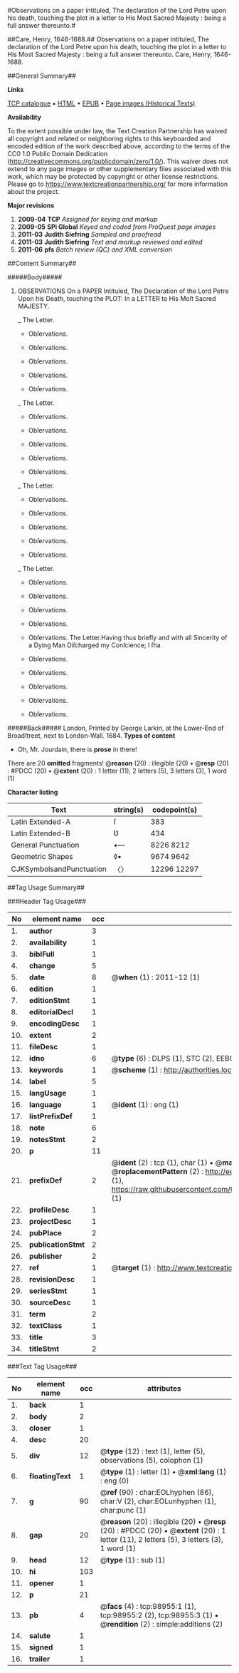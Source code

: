 #Observations on a paper intituled, The declaration of the Lord Petre upon his death, touching the plot in a letter to His Most Sacred Majesty : being a full answer thereunto.#

##Care, Henry, 1646-1688.##
Observations on a paper intituled, The declaration of the Lord Petre upon his death, touching the plot in a letter to His Most Sacred Majesty : being a full answer thereunto.
Care, Henry, 1646-1688.

##General Summary##

**Links**

[TCP catalogue](http://www.ota.ox.ac.uk/tcp/)  • 
[HTML](http://tei.it.ox.ac.uk/tcp/Texts-HTML/free/A33/A33951.html)  • 
[EPUB](http://tei.it.ox.ac.uk/tcp/Texts-EPUB/free/A33/A33951.epub) • 
[Page images (Historical Texts)](https://historicaltexts.jisc.ac.uk/eebo-13302864e)

**Availability**

To the extent possible under law, the Text Creation Partnership has waived all copyright and related or neighboring rights to this keyboarded and encoded edition of the work described above, according to the terms of the CC0 1.0 Public Domain Dedication (http://creativecommons.org/publicdomain/zero/1.0/). This waiver does not extend to any page images or other supplementary files associated with this work, which may be protected by copyright or other license restrictions. Please go to https://www.textcreationpartnership.org/ for more information about the project.

**Major revisions**

1. __2009-04__ __TCP__ *Assigned for keying and markup*
1. __2009-05__ __SPi Global__ *Keyed and coded from ProQuest page images*
1. __2011-03__ __Judith Siefring__ *Sampled and proofread*
1. __2011-03__ __Judith Siefring__ *Text and markup reviewed and edited*
1. __2011-06__ __pfs__ *Batch review (QC) and XML conversion*

##Content Summary##

#####Body#####

1. OBSERVATIONS On a PAPER Intituled, The Declaration of the Lord Petre Upon his Death,
touching the PLOT: In a LETTER to His Moſt Sacred MAJESTY.

    _ The Letter.

      * Obſervations.

      * Obſervations.

      * Obſervations.

      * Obſervations.

      * Obſervations.

    _ The Letter.

      * Obſervations.

      * Obſervations.

      * Obſervations.

      * Obſervations.

      * Obſervations.

    _ The Letter.

      * Obſervations.

      * Obſervations.

      * Obſervations.

      * Obſervations.

      * Obſervations.

    _ The Letter.

      * Obſervations.

      * Obſervations.

      * Obſervations.

      * Obſervations.

      * Obſervations.
The Letter.Having thus briefly and with all Sincerity of a Dying Man Diſcharged my Conſcience; I
ſha
      * Obſervations.

      * Obſervations.

      * Obſervations.

      * Obſervations.

      * Obſervations.

#####Back#####
London, Printed by George Larkin, at the Lower-End of Broadſtreet,
next to London-Wall. 1684.
**Types of content**

  * Oh, Mr. Jourdain, there is **prose** in there!

There are 20 **omitted** fragments! 
 @__reason__ (20) : illegible (20)  •  @__resp__ (20) : #PDCC (20)  •  @__extent__ (20) : 1 letter (11), 2 letters (5), 3 letters (3), 1 word (1)

**Character listing**


|Text|string(s)|codepoint(s)|
|---|---|---|
|Latin Extended-A|ſ|383|
|Latin Extended-B|Ʋ|434|
|General Punctuation|•—|8226 8212|
|Geometric Shapes|◊▪|9674 9642|
|CJKSymbolsandPunctuation|〈〉|12296 12297|

##Tag Usage Summary##

###Header Tag Usage###

|No|element name|occ|attributes|
|---|---|---|---|
|1.|__author__|3||
|2.|__availability__|1||
|3.|__biblFull__|1||
|4.|__change__|5||
|5.|__date__|8| @__when__ (1) : 2011-12 (1)|
|6.|__edition__|1||
|7.|__editionStmt__|1||
|8.|__editorialDecl__|1||
|9.|__encodingDesc__|1||
|10.|__extent__|2||
|11.|__fileDesc__|1||
|12.|__idno__|6| @__type__ (6) : DLPS (1), STC (2), EEBO-CITATION (1), OCLC (1), VID (1)|
|13.|__keywords__|1| @__scheme__ (1) : http://authorities.loc.gov/ (1)|
|14.|__label__|5||
|15.|__langUsage__|1||
|16.|__language__|1| @__ident__ (1) : eng (1)|
|17.|__listPrefixDef__|1||
|18.|__note__|6||
|19.|__notesStmt__|2||
|20.|__p__|11||
|21.|__prefixDef__|2| @__ident__ (2) : tcp (1), char (1)  •  @__matchPattern__ (2) : ([0-9\-]+):([0-9IVX]+) (1), (.+) (1)  •  @__replacementPattern__ (2) : http://eebo.chadwyck.com/downloadtiff?vid=$1&page=$2 (1), https://raw.githubusercontent.com/textcreationpartnership/Texts/master/tcpchars.xml#$1 (1)|
|22.|__profileDesc__|1||
|23.|__projectDesc__|1||
|24.|__pubPlace__|2||
|25.|__publicationStmt__|2||
|26.|__publisher__|2||
|27.|__ref__|1| @__target__ (1) : http://www.textcreationpartnership.org/docs/. (1)|
|28.|__revisionDesc__|1||
|29.|__seriesStmt__|1||
|30.|__sourceDesc__|1||
|31.|__term__|2||
|32.|__textClass__|1||
|33.|__title__|3||
|34.|__titleStmt__|2||


###Text Tag Usage###

|No|element name|occ|attributes|
|---|---|---|---|
|1.|__back__|1||
|2.|__body__|2||
|3.|__closer__|1||
|4.|__desc__|20||
|5.|__div__|12| @__type__ (12) : text (1), letter (5), observations (5), colophon (1)|
|6.|__floatingText__|1| @__type__ (1) : letter (1)  •  @__xml:lang__ (1) : eng (0)|
|7.|__g__|90| @__ref__ (90) : char:EOLhyphen (86), char:V (2), char:EOLunhyphen (1), char:punc (1)|
|8.|__gap__|20| @__reason__ (20) : illegible (20)  •  @__resp__ (20) : #PDCC (20)  •  @__extent__ (20) : 1 letter (11), 2 letters (5), 3 letters (3), 1 word (1)|
|9.|__head__|12| @__type__ (1) : sub (1)|
|10.|__hi__|103||
|11.|__opener__|1||
|12.|__p__|21||
|13.|__pb__|4| @__facs__ (4) : tcp:98955:1 (1), tcp:98955:2 (2), tcp:98955:3 (1)  •  @__rendition__ (2) : simple:additions (2)|
|14.|__salute__|1||
|15.|__signed__|1||
|16.|__trailer__|1||
